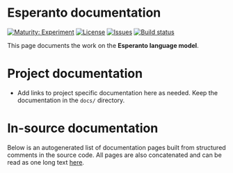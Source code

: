 # Esperanto documentation

[![Maturity: Experiment](https://img.shields.io/badge/Maturity-Experiment-black.svg)](https://giellalt.github.io/MaturityClassification.html)
[![License](https://img.shields.io/github/license/giellalt/lang-epo)](https://raw.githubusercontent.com/giellalt/lang-epo/develop/LICENSE)
[![Issues](https://img.shields.io/github/issues/giellalt/lang-epo)](https://github.com/giellalt/lang-epo/issues)
[![Build status](https://github.com/giellalt/lang-epo/workflows/Speller%20CI+CD/badge.svg)](https://github.com/giellalt/lang-epo/actions)

This page documents the work on the **Esperanto language model**. 

# Project documentation

* Add links to project specific documentation here as needed. Keep the documentation in the `docs/` directory.

# In-source documentation

Below is an autogenerated list of documentation pages built from structured comments in the source code. All pages are also concatenated and can be read as one long text [here](epo.md).

